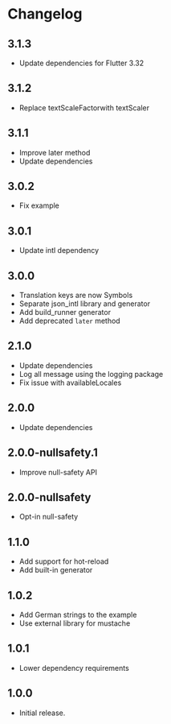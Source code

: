# Changelog

## 3.1.3

- Update dependencies for Flutter 3.32

## 3.1.2

- Replace textScaleFactorwith textScaler

## 3.1.1

- Improve later method
- Update dependencies

## 3.0.2

- Fix example

## 3.0.1

- Update intl dependency

## 3.0.0

- Translation keys are now Symbols
- Separate json_intl library and generator
- Add build_runner generator
- Add deprecated `later` method

## 2.1.0

- Update dependencies
- Log all message using the logging package
- Fix issue with availableLocales

## 2.0.0

- Update dependencies

## 2.0.0-nullsafety.1

- Improve null-safety API

## 2.0.0-nullsafety

- Opt-in null-safety

## 1.1.0

- Add support for hot-reload
- Add built-in generator

## 1.0.2

- Add German strings to the example
- Use external library for mustache

## 1.0.1

- Lower dependency requirements

## 1.0.0

- Initial release.

